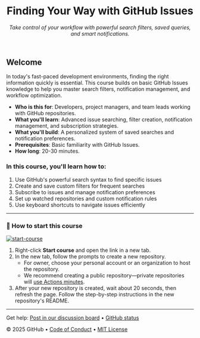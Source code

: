 <header>

<!--
  <<< Author notes: Course header >>>
  Include a 1280×640 image, course title in sentence case, and a concise description in emphasis.
  In your repository settings: enable template repository, add your 1280×640 social image, auto delete head branches.
  Add your open source license, GitHub uses MIT license.
-->

# Finding Your Way with GitHub Issues

_Take control of your workflow with powerful search filters, saved queries, and smart notifications._

</header>

<!--
  <<< Author notes: Course start >>>
  Include start button, a note about Actions minutes,
  and tell the learner why they should take the course.
-->

## Welcome

In today's fast-paced development environments, finding the right information quickly is essential. This course builds on basic GitHub Issues knowledge to help you master search filters, notification management, and workflow optimization.

- **Who is this for**: Developers, project managers, and team leads working with GitHub repositories.
- **What you'll learn**: Advanced issue searching, filter creation, notification management, and subscription strategies.
- **What you'll build**: A personalized system of saved searches and notification preferences.
- **Prerequisites**: Basic familiarity with GitHub Issues.
- **How long**: 20-30 minutes.

### In this course, you'll learn how to:

1. Use GitHub's powerful search syntax to find specific issues
2. Create and save custom filters for frequent searches
3. Subscribe to issues and manage notification preferences
4. Set up watched repositories and custom notification rules
5. Use keyboard shortcuts to navigate issues efficiently

---

### 🚀 How to start this course

[![start-course](https://user-images.githubusercontent.com/1221423/235727646-4a590299-ffe5-480d-8cd5-8194ea184546.svg)](https://github.com/new?template_owner=githublearn&template_name=issue-search-notifications&owner=%40me&name=github-issue-search&description=Learning+GitHub+Issue+search+and+notifications&visibility=public)

1. Right-click **Start course** and open the link in a new tab.
2. In the new tab, follow the prompts to create a new repository.
   - For owner, choose your personal account or an organization to host the repository.
   - We recommend creating a public repository—private repositories will [use Actions minutes](https://docs.github.com/en/billing/managing-billing-for-github-actions/about-billing-for-github-actions).
3. After your new repository is created, wait about 20 seconds, then refresh the page. Follow the step-by-step instructions in the new repository's README.

<footer>

<!--
  <<< Author notes: Footer >>>
  Add a link to get support, GitHub status page, code of conduct, license link.
-->

---

Get help: [Post in our discussion board](https://github.com/orgs/skills/discussions/categories/issue-management) &bull; [GitHub status](https://www.githubstatus.com/)

&copy; 2025 GitHub &bull; [Code of Conduct](https://www.contributor-covenant.org/version/2/1/code_of_conduct/code_of_conduct.md) &bull; [MIT License](https://gh.io/mit)

</footer>

